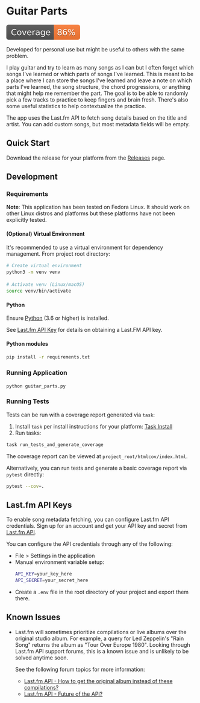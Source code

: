 # Guitar Parts

![Coverage Badge](https://raw.githubusercontent.com/stephendwillson/Guitar-Parts/python-coverage-comment-action-data/badge.svg)

Developed for personal use but might be useful to others with the same problem.

I play guitar and try to learn as many songs as I can but I often forget which songs I've learned or which parts of songs I've learned. This is meant to be a place where I can store the songs I've learned and leave a note on which parts I've learned, the song structure, the chord progressions, or anything that might help me remember the part. The goal is to be able to randomly pick a few tracks to practice to keep fingers and brain fresh. There's also some useful statistics to help contextualize the practice.

The app uses the Last.fm API to fetch song details based on the title and artist. You can add custom songs, but most metadata fields will be empty.

## Quick Start
Download the release for your platform from the [Releases](https://github.com/stephendwillson/Guitar-Parts/releases) page.

## Development

### Requirements

**Note**: This application has been tested on Fedora Linux. It should work on other Linux distros and platforms but these platforms have not been explicitly tested.

#### (Optional) Virtual Environment
It's recommended to use a virtual environment for dependency management. From project root directory:
```sh
# Create virtual environment
python3 -m venv venv

# Activate venv (Linux/macOS)
source venv/bin/activate
```

#### Python
Ensure [Python](https://www.python.org/downloads/) (3.6 or higher) is installed.

See [Last.fm API Key](#lastfm-api-keys) for details on obtaining a Last.FM API key.

#### Python modules
```sh
pip install -r requirements.txt
```

### Running Application
```sh
python guitar_parts.py
```

### Running Tests

Tests can be run with a coverage report generated via `task`:
1. Install `task` per install instructions for your platform: [Task Install](https://taskfile.dev/installation/)
2. Run tasks:
```sh
task run_tests_and_generate_coverage
```
The coverage report can be viewed at `project_root/htmlcov/index.html`.

Alternatively, you can run tests and generate a basic coverage report via `pytest` directly:
```sh
pytest --cov=.
```

## Last.fm API Keys
To enable song metadata fetching, you can configure Last.fm API credentials. Sign up for an account and get your API key and secret from [Last.fm API](https://www.last.fm/api).

You can configure the API credentials through any of the following:
* File > Settings in the application
* Manual environment variable setup:
   ```sh
   API_KEY=your_key_here
   API_SECRET=your_secret_here
   ```
* Create a `.env` file in the root directory of your project and export them there.

## Known Issues

- Last.fm will sometimes prioritize compilations or live albums over the original studio album. For example, a query for Led Zeppelin's "Rain Song" returns the album as "Tour Over Europe 1980". Looking through Last.fm API support forums, this is a known issue and is unlikely to be solved anytime soon.

   See the following forum topics for more information:

   - [Last.fm API - How to get the original album instead of these compilations?](https://support.last.fm/t/how-to-get-the-original-album-instead-of-these-compilations/60771/7)
   - [Last.fm API - Future of the API?](https://support.last.fm/t/future-of-the-api/89942/5)

